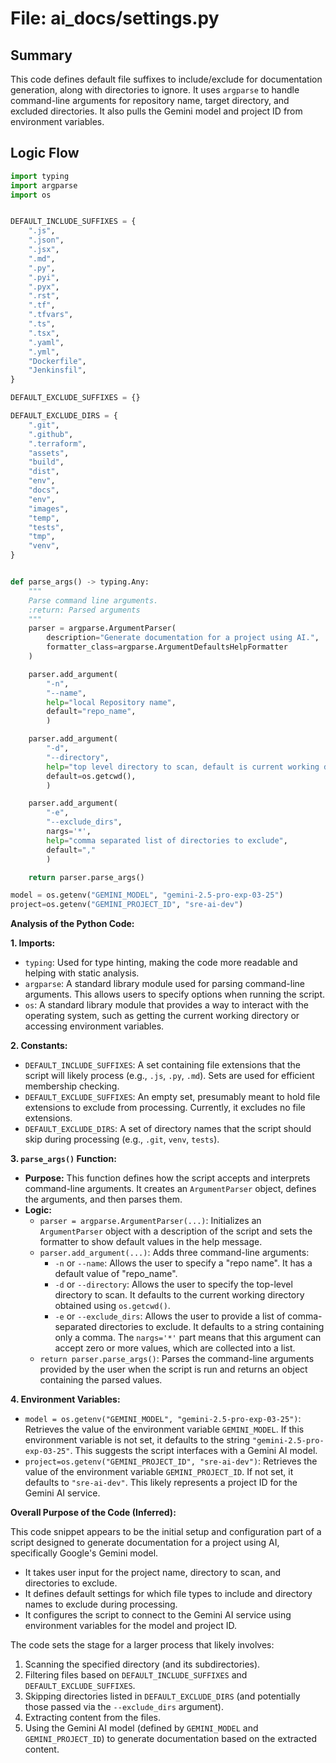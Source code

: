 # File: ai_docs/settings.py

## Summary

This code defines default file suffixes to include/exclude for documentation generation, along with directories to ignore.  It uses `argparse` to handle command-line arguments for repository name, target directory, and excluded directories. It also pulls the Gemini model and project ID from environment variables.


## Logic Flow

```python
import typing
import argparse
import os


DEFAULT_INCLUDE_SUFFIXES = {
    ".js",
    ".json",
    ".jsx",
    ".md",
    ".py",
    ".pyi",
    ".pyx",
    ".rst",
    ".tf",
    ".tfvars",
    ".ts",
    ".tsx",
    ".yaml",
    ".yml",
    "Dockerfile",
    "Jenkinsfil",
}

DEFAULT_EXCLUDE_SUFFIXES = {}

DEFAULT_EXCLUDE_DIRS = {
    ".git",
    ".github",
    ".terraform",
    "assets",
    "build",
    "dist",
    "env",
    "docs",
    "env",
    "images",
    "temp",
    "tests",
    "tmp",
    "venv",
}


def parse_args() -> typing.Any:
    """
    Parse command line arguments.
    :return: Parsed arguments
    """
    parser = argparse.ArgumentParser(
        description="Generate documentation for a project using AI.",
        formatter_class=argparse.ArgumentDefaultsHelpFormatter
    )

    parser.add_argument(
        "-n",
        "--name",
        help="local Repository name",
        default="repo_name",
        )

    parser.add_argument(
        "-d",
        "--directory",
        help="top level directory to scan, default is current working directory",
        default=os.getcwd(),
        )

    parser.add_argument(
        "-e",
        "--exclude_dirs",
        nargs='*',
        help="comma separated list of directories to exclude",
        default=","
        )

    return parser.parse_args()

model = os.getenv("GEMINI_MODEL", "gemini-2.5-pro-exp-03-25")
project=os.getenv("GEMINI_PROJECT_ID", "sre-ai-dev")
```

**Analysis of the Python Code:**

**1. Imports:**

*   `typing`:  Used for type hinting, making the code more readable and helping with static analysis.
*   `argparse`:  A standard library module used for parsing command-line arguments. This allows users to specify options when running the script.
*   `os`:  A standard library module that provides a way to interact with the operating system, such as getting the current working directory or accessing environment variables.

**2. Constants:**

*   `DEFAULT_INCLUDE_SUFFIXES`: A set containing file extensions that the script will likely process (e.g., `.js`, `.py`, `.md`). Sets are used for efficient membership checking.
*   `DEFAULT_EXCLUDE_SUFFIXES`: An empty set, presumably meant to hold file extensions to exclude from processing. Currently, it excludes no file extensions.
*   `DEFAULT_EXCLUDE_DIRS`:  A set of directory names that the script should skip during processing (e.g., `.git`, `venv`, `tests`).

**3. `parse_args()` Function:**

*   **Purpose:**  This function defines how the script accepts and interprets command-line arguments.  It creates an `ArgumentParser` object, defines the arguments, and then parses them.
*   **Logic:**
    *   `parser = argparse.ArgumentParser(...)`: Initializes an `ArgumentParser` object with a description of the script and sets the formatter to show default values in the help message.
    *   `parser.add_argument(...)`:  Adds three command-line arguments:
        *   `-n` or `--name`:  Allows the user to specify a "repo name". It has a default value of "repo\_name".
        *   `-d` or `--directory`:  Allows the user to specify the top-level directory to scan. It defaults to the current working directory obtained using `os.getcwd()`.
        *   `-e` or `--exclude_dirs`: Allows the user to provide a list of comma-separated directories to exclude.  It defaults to a string containing only a comma. The `nargs='*'` part means that this argument can accept zero or more values, which are collected into a list.
    *   `return parser.parse_args()`:  Parses the command-line arguments provided by the user when the script is run and returns an object containing the parsed values.

**4. Environment Variables:**

*   `model = os.getenv("GEMINI_MODEL", "gemini-2.5-pro-exp-03-25")`: Retrieves the value of the environment variable `GEMINI_MODEL`. If this environment variable is not set, it defaults to the string `"gemini-2.5-pro-exp-03-25"`. This suggests the script interfaces with a Gemini AI model.
*   `project=os.getenv("GEMINI_PROJECT_ID", "sre-ai-dev")`: Retrieves the value of the environment variable `GEMINI_PROJECT_ID`. If not set, it defaults to `"sre-ai-dev"`. This likely represents a project ID for the Gemini AI service.

**Overall Purpose of the Code (Inferred):**

This code snippet appears to be the initial setup and configuration part of a script designed to generate documentation for a project using AI, specifically Google's Gemini model.

*   It takes user input for the project name, directory to scan, and directories to exclude.
*   It defines default settings for which file types to include and directory names to exclude during processing.
*   It configures the script to connect to the Gemini AI service using environment variables for the model and project ID.

The code sets the stage for a larger process that likely involves:

1.  Scanning the specified directory (and its subdirectories).
2.  Filtering files based on `DEFAULT_INCLUDE_SUFFIXES` and `DEFAULT_EXCLUDE_SUFFIXES`.
3.  Skipping directories listed in `DEFAULT_EXCLUDE_DIRS` (and potentially those passed via the `--exclude_dirs` argument).
4.  Extracting content from the files.
5.  Using the Gemini AI model (defined by `GEMINI_MODEL` and `GEMINI_PROJECT_ID`) to generate documentation based on the extracted content.


